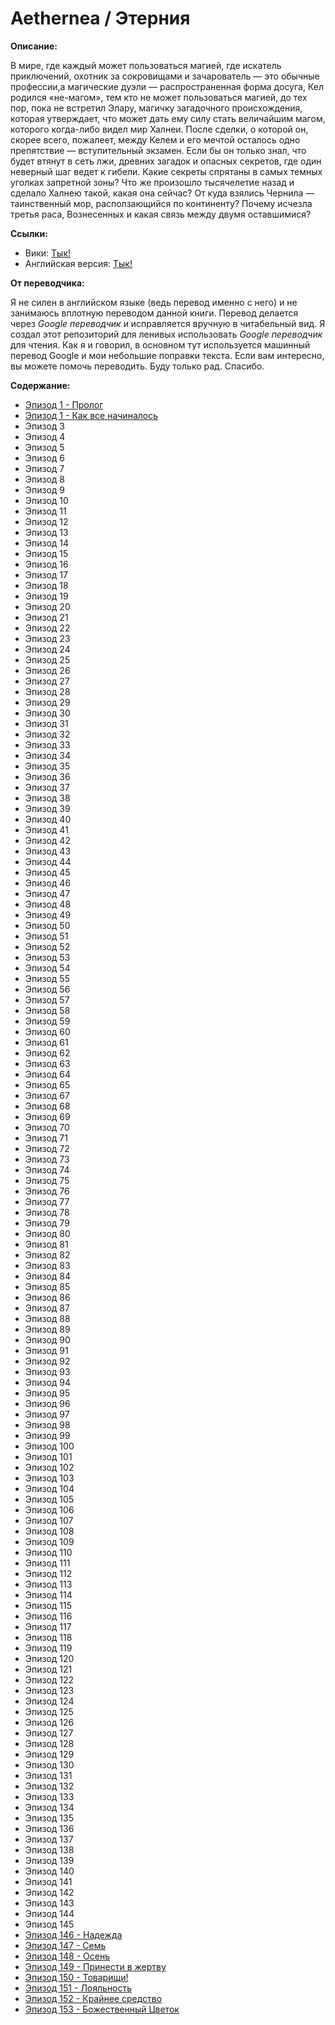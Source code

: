 # Aethernea / Этерния

**Описание:**

В мире, где каждый может пользоваться магией, где искатель приключений, охотник за сокровищами и зачарователь — это обычные профессии,а магические дуэли — распространенная форма досуга, Кел родился «не-магом», тем кто не может пользоваться магией, до тех пор, пока не встретил Элару, магичку загадочного происхождения, которая утверждает, что может дать ему силу стать величайшим магом, которого когда-либо видел мир Халнеи. После сделки, о которой он, скорее всего, пожалеет, между Келем и его мечтой осталось одно препятствие — вступительный экзамен. Если бы он только знал, что будет втянут в сеть лжи, древних загадок и опасных секретов, где один неверный шаг ведет к гибели. Какие секреты спрятаны в самых темных уголках запретной зоны? Что же произошло тысячелетие назад и сделало Халнею такой, какая она сейчас? От куда взялись Чернила — таинственный мор, расползающийся по континенту? Почему исчезла третья раса, Вознесенных и какая связь между двумя оставшимися?

**Ссылки:**

* Вики: [Тык!](https://aethernea.fandom.com/wiki/Aethernea_Wikia)
* Английская версия: [Тык!](https://wuxiaworld.online/aethernea/)

**От переводчика:**

Я не силен в английском языке (ведь перевод именно с него) и не занимаюсь вплотную переводом данной книги. Перевод делается через _Google переводчик_ и исправляется вручную в читабельный вид. Я создал этот репозиторий для ленивых использовать _Google переводчик_ для чтения. Как я и говорил, в основном тут используется машинный перевод Google и мои небольшие поправки текста. Если вам интересно, вы можете помочь переводить. Буду только рад. Спасибо.

**Содержание:**

* [Эпизод 1 - Пролог](Ep1.md)
* [Эпизод 1 - Как все начиналось](Ep2.md)
* Эпизод 3
* Эпизод 4
* Эпизод 5
* Эпизод 6
* Эпизод 7
* Эпизод 8
* Эпизод 9
* Эпизод 10
* Эпизод 11
* Эпизод 12
* Эпизод 13
* Эпизод 14
* Эпизод 15
* Эпизод 16
* Эпизод 17
* Эпизод 18
* Эпизод 19
* Эпизод 20
* Эпизод 21
* Эпизод 22
* Эпизод 23
* Эпизод 24
* Эпизод 25
* Эпизод 26
* Эпизод 27
* Эпизод 28
* Эпизод 29
* Эпизод 30
* Эпизод 31
* Эпизод 32
* Эпизод 33
* Эпизод 34
* Эпизод 35
* Эпизод 36
* Эпизод 37
* Эпизод 38
* Эпизод 39
* Эпизод 40
* Эпизод 41
* Эпизод 42
* Эпизод 43
* Эпизод 44
* Эпизод 45
* Эпизод 46
* Эпизод 47
* Эпизод 48
* Эпизод 49
* Эпизод 50
* Эпизод 51
* Эпизод 52
* Эпизод 53
* Эпизод 54
* Эпизод 55
* Эпизод 56
* Эпизод 57
* Эпизод 58
* Эпизод 59
* Эпизод 60
* Эпизод 61
* Эпизод 62
* Эпизод 63
* Эпизод 64
* Эпизод 65
* Эпизод 67
* Эпизод 68
* Эпизод 69
* Эпизод 70
* Эпизод 71
* Эпизод 72
* Эпизод 73
* Эпизод 74
* Эпизод 75
* Эпизод 76
* Эпизод 77
* Эпизод 78
* Эпизод 79
* Эпизод 80
* Эпизод 81
* Эпизод 82
* Эпизод 83
* Эпизод 84
* Эпизод 85
* Эпизод 86
* Эпизод 87
* Эпизод 88
* Эпизод 89
* Эпизод 90
* Эпизод 91
* Эпизод 92
* Эпизод 93
* Эпизод 94
* Эпизод 95
* Эпизод 96
* Эпизод 97
* Эпизод 98
* Эпизод 99
* Эпизод 100
* Эпизод 101
* Эпизод 102
* Эпизод 103
* Эпизод 104
* Эпизод 105
* Эпизод 106
* Эпизод 107
* Эпизод 108
* Эпизод 109
* Эпизод 110
* Эпизод 111
* Эпизод 112
* Эпизод 113
* Эпизод 114
* Эпизод 115
* Эпизод 116
* Эпизод 117
* Эпизод 118
* Эпизод 119
* Эпизод 120
* Эпизод 121
* Эпизод 122
* Эпизод 123
* Эпизод 124
* Эпизод 125
* Эпизод 126
* Эпизод 127
* Эпизод 128
* Эпизод 129
* Эпизод 130
* Эпизод 131
* Эпизод 132
* Эпизод 133
* Эпизод 134
* Эпизод 135
* Эпизод 136
* Эпизод 137
* Эпизод 138
* Эпизод 139
* Эпизод 140
* Эпизод 141
* Эпизод 142
* Эпизод 143
* Эпизод 144
* Эпизод 145
* [Эпизод 146 - Надежда](Ep146.md)
* [Эпизод 147 - Семь](Ep147.md)
* [Эпизод 148 - Осень](Ep148.md)
* [Эпизод 149 - Принести в жертву](Ep149.md)
* [Эпизод 150 - Товарищи!](Ep150.md)
* [Эпизод 151 - Лояльность](Ep151.md)
* [Эпизод 152 - Крайнее средство](Ep152.md)
* [Эпизод 153 - Божественный Цветок](Ep153.md)
